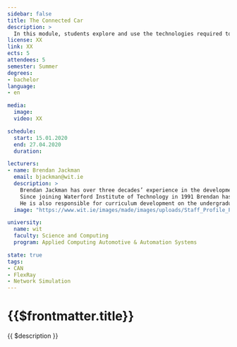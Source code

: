 ```yaml
---
sidebar: false
title: The Connected Car
description: >
  In this module, students explore and use the technologies required to exchange data between Electronic Control Units within the vehicle and with external systems outside of the vehicle, such as other vehicles, diagnostic tools, recharging stations and roadside infrastructure.
license: XX
link: XX
ects: 5
attendees: 5
semester: Summer
degrees:
- bachelor
language:
- en

media:
  image: 
  video: XX

schedule:
  start: 15.01.2020
  end: 27.04.2020
  duration:

lecturers:
- name: Brendan Jackman
  email: bjackman@wit.ie
  description: > 
    Brendan Jackman has over three decades’ experience in the development, teaching and research of embedded systems.
    Since joining Waterford Institute of Technology in 1991 Brendan has founded the Automotive Control Group to research the use of software and networks in vehicles.
    He is also responsible for curriculum development on the undergraduate Automotive & Automation computing programme and the Internet of Things programme.
  image: "https://www.wit.ie/images/made/images/uploads/Staff_Profile_Pics/my_photo_150_150_s.jpg"

university:
  name: wit
  faculty: Science and Computing
  program: Applied Computing Automotive & Automation Systems

state: true
tags:
- CAN
- FlexRay
- Network Simulation
---
```


# {{$frontmatter.title}}

{{ $description }}
